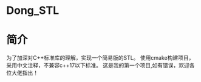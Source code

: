 # Dong_STL
# 简介
为了加深对C++标准库的理解，实现一个简易版的STL。
使用cmake构建项目，采用中文注释，不兼容c++17以下标准。
这是我的第一个项目,如有错误，欢迎各位大佬指出！
